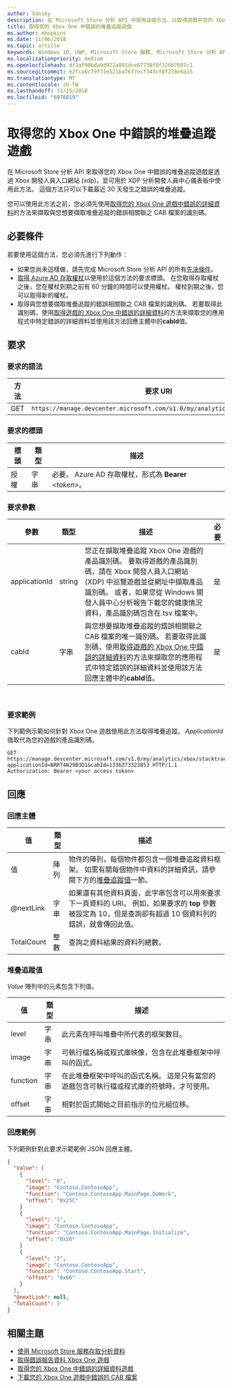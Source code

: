 ```yaml
---
author: Xansky
description: 在 Microsoft Store 分析 API 中使用這個方法，以取得遊戲中您的 Xbox One 錯誤的堆疊追蹤。
title: 取得您的 Xbox One 中錯誤的堆疊追蹤遊戲
ms.author: mhopkins
ms.date: 11/06/2018
ms.topic: article
keywords: Windows 10, UWP, Microsoft Store 服務, Microsoft Store 分析 API, 堆疊追蹤, 錯誤
ms.localizationpriority: medium
ms.openlocfilehash: df3af90bda9d972a891dce67730f8f320b7607c1
ms.sourcegitcommit: e2fca6c79f31e521ba76f7ecf343cf8f278e6a15
ms.translationtype: MT
ms.contentlocale: zh-TW
ms.lasthandoff: 11/15/2018
ms.locfileid: "6976819"
---
```

# <a name="get-the-stack-trace-for-an-error-in-your-xbox-one-game"></a>取得您的 Xbox One 中錯誤的堆疊追蹤遊戲

在 Microsoft Store 分析 API 來取得您的 Xbox One 中錯誤的堆疊追蹤遊戲是透過 Xbox 開發人員入口網站 (xdp)，並可用於 XDP 分析開發人員中心儀表板中使用此方法。 這個方法只可以下載最近 30 天發生之錯誤的堆疊追蹤。

您可以使用此方法之前，您必須先使用[取得您的 Xbox One 遊戲中錯誤的詳細資料](get-details-for-an-error-in-your-xbox-one-game.md)的方法來擷取與您想要擷取堆疊追蹤的錯誤相關聯之 CAB 檔案的識別碼。

## <a name="prerequisites"></a>必要條件


若要使用這個方法，您必須先進行下列動作：

* 如果您尚未這樣做，請先完成 Microsoft Store 分析 API 的所有[先決條件](access-analytics-data-using-windows-store-services.md#prerequisites)。
* [取得 Azure AD 存取權杖](access-analytics-data-using-windows-store-services.md#obtain-an-azure-ad-access-token)以便用於這個方法的要求標頭。 在您取得存取權杖之後，您在權杖到期之前有 60 分鐘的時間可以使用權杖。 權杖到期之後，您可以取得新的權杖。
* 取得與您想要擷取堆疊追蹤的錯誤相關聯之 CAB 檔案的識別碼。 若要取得此識別碼，使用[取得遊戲的 Xbox One 中錯誤的詳細資料](get-details-for-an-error-in-your-xbox-one-game.md)的方法來擷取您的應用程式中特定錯誤的詳細資料並使用該方法回應主體中的**cabId**值。

## <a name="request"></a>要求


### <a name="request-syntax"></a>要求的語法

| 方法 | 要求 URI                                                          |
|--------|----------------------------------------------------------------------|
| GET    | ```https://manage.devcenter.microsoft.com/v1.0/my/analytics/xbox/stacktrace``` |


### <a name="request-header"></a>要求的標頭

| 標頭        | 類型   | 描述                                                                 |
|---------------|--------|-----------------------------------------------------------------------------|
| 授權 | 字串 | 必要。 Azure AD 存取權杖，形式為 **Bearer** &lt;*token*&gt;。 |


### <a name="request-parameters"></a>要求參數

| 參數        | 類型   |  描述      |  必要  |
|---------------|--------|---------------|------|
| applicationId | string | 您正在擷取堆疊追蹤 Xbox One 遊戲的產品識別碼。 要取得遊戲的產品識別碼，請在 Xbox 開發人員入口網站 (XDP) 中巡覽遊戲並從網址中擷取產品識別碼。 或者，如果您從 Windows 開發人員中心分析報告下載您的健康情況資料，產品識別碼包含在.tsv 檔案中。 |  是  |
| cabId | 字串 | 與您想要擷取堆疊追蹤的錯誤相關聯之 CAB 檔案的唯一識別碼。 若要取得此識別碼，使用[取得遊戲的 Xbox One 中錯誤的詳細資料](get-details-for-an-error-in-your-xbox-one-game.md)的方法來擷取您的應用程式中特定錯誤的詳細資料並使用該方法回應主體中的**cabId**值。 |  是  |

 
### <a name="request-example"></a>要求範例

下列範例示範如何針對 Xbox One 遊戲使用此方法取得堆疊追蹤。 *ApplicationId*值取代為您的遊戲的產品識別碼。

```syntax
GET https://manage.devcenter.microsoft.com/v1.0/my/analytics/xbox/stacktrace?applicationId=BRRT4NJ9B3D1&cabId=1336373323853 HTTP/1.1
Authorization: Bearer <your access token>
```

## <a name="response"></a>回應


### <a name="response-body"></a>回應主體

| 值      | 類型    | 描述                  |
|------------|---------|--------------------------------|
| 值      | 陣列   | 物件的陣列，每個物件都包含一個堆疊追蹤資料框架。 如需有關每個物件中資料的詳細資訊，請參閱下方的[堆疊追蹤值](#stack-trace-values)一節。 |
| @nextLink  | 字串  | 如果還有其他資料頁面，此字串包含可以用來要求下一頁資料的 URI。 例如，如果要求的 **top** 參數被設定為 10，但是查詢卻有超過 10 個資料列的錯誤，就會傳回此值。 |
| TotalCount | 整數 | 查詢之資料結果的資料列總數。          |


### <a name="stack-trace-values"></a>堆疊追蹤值

*Value* 陣列中的元素包含下列值。

| 值           | 類型    | 描述      |
|-----------------|---------|----------------|
| level            | 字串  |  此元素在呼叫堆疊中所代表的框架數目。  |
| image   | 字串  |   可執行檔名稱或程式庫映像，包含在此堆疊框架中呼叫的函式。           |
| function | 字串  |  在此堆疊框架中呼叫的函式名稱。 這是只有當您的遊戲包含可執行檔或程式庫的符號時，才可使用。              |
| offset     | 字串  |  相對於函式開始之目前指示的位元組位移。      |


### <a name="response-example"></a>回應範例

下列範例針對此要求示範範例 JSON 回應主體。

```json
{
  "Value": [
    {
      "level": "0",
      "image": "Contoso.ContosoApp",
      "function": "Contoso.ContosoApp.MainPage.DoWork",
      "offset": "0x25C"
    }
    {
      "level": "1",
      "image": "Contoso.ContosoApp",
      "function": "Contoso.ContosoApp.MainPage.Initialize",
      "offset": "0x26"
    }
    {
      "level": "2",
      "image": "Contoso.ContosoApp",
      "function": "Contoso.ContosoApp.Start",
      "offset": "0x66"
    }
  ],
  "@nextLink": null,
  "TotalCount": 3
}

```

## <a name="related-topics"></a>相關主題

* [使用 Microsoft Store 服務存取分析資料](access-analytics-data-using-windows-store-services.md)
* [取得錯誤報告資料 Xbox One 遊戲](get-error-reporting-data-for-your-xbox-one-game.md)
* [取得您的 Xbox One 中錯誤的詳細資料遊戲](get-details-for-an-error-in-your-xbox-one-game.md)
* [下載您的 Xbox One 遊戲中錯誤的 CAB 檔案](download-the-cab-file-for-an-error-in-your-xbox-one-game.md)
